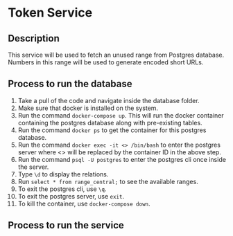 # Token Service

## Description
This service will be used to fetch an unused range from Postgres database. Numbers in this range will be used to generate encoded short URLs.


## Process to run the database
1. Take a pull of the code and navigate inside the database folder.
2. Make sure that docker is installed on the system.
3. Run the command `docker-compose up`. This will run the docker container containing the postgres database along with pre-existing tables.
4. Run the command `docker ps` to get the container for this postgres database.
5. Run the command `docker exec -it <> /bin/bash` to enter the postgres server where <> will be replaced by the container ID in the above step.
6. Run the command `psql -U postgres` to enter the postgres cli once inside the server.
7. Type `\d` to display the relations.
8. Run `select * from range_central;` to see the available ranges.
9. To exit the postgres cli, use `\q`.
10. To exit the postgres server, use `exit`.
11. To kill the container, use `docker-compose down`.



## Process to run the service